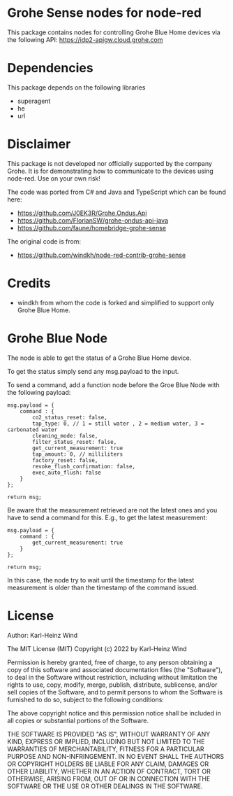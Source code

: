 # Grohe Sense nodes for node-red

This package contains nodes for controlling Grohe Blue Home devices via the following API:
https://idp2-apigw.cloud.grohe.com


# Dependencies
This package depends on the following libraries
- superagent
- he
- url


# Disclaimer
This package is not developed nor officially supported by the company Grohe.
It is for demonstrating how to communicate to the devices using node-red.
Use on your own risk!

The code was ported from C# and Java and TypeScript which can be found here:
* https://github.com/J0EK3R/Grohe.Ondus.Api
* https://github.com/FlorianSW/grohe-ondus-api-java
* https://github.com/faune/homebridge-grohe-sense

The original code is from:
* https://github.com/windkh/node-red-contrib-grohe-sense

# Credits
- windkh from whom the code is forked and simplified to support only Grohe Blue Home.

# Grohe Blue Node
The node is able to get the status of a Grohe Blue Home device.

To get the status simply send any msg.payload to the input. 

To send a command, add a function node before the Groe Blue Node with the following payload:

```
msg.payload = {  
    command : {
        co2_status_reset: false, 
        tap_type: 0, // 1 = still water , 2 = medium water, 3 = carbonated water
        cleaning_mode: false,
        filter_status_reset: false,
        get_current_measurement: true
        tap_amount: 0, // milliliters
        factory_reset: false,
        revoke_flush_confirmation: false,
        exec_auto_flush: false
    }
};

return msg;
```
Be aware that the measurement retrieved are not the latest ones and you have to send a command for this.
E.g., to get the latest measurement:

```
msg.payload = {  
    command : {
        get_current_measurement: true
    }
};

return msg;
```
In this case, the node try to wait until the timestamp for the latest measurement is older than the timestamp of the command issued.

# License

Author: Karl-Heinz Wind

The MIT License (MIT)
Copyright (c) 2022 by Karl-Heinz Wind

Permission is hereby granted, free of charge, to any person obtaining a copy of this software and associated documentation files (the "Software"), to deal in the Software without restriction, including without limitation the rights to use, copy, modify, merge, publish, distribute, sublicense, and/or sell copies of the Software, and to permit persons to whom the Software is furnished to do so, subject to the following conditions:

The above copyright notice and this permission notice shall be included in all copies or substantial portions of the Software.

THE SOFTWARE IS PROVIDED "AS IS", WITHOUT WARRANTY OF ANY KIND, EXPRESS OR IMPLIED, INCLUDING BUT NOT LIMITED TO THE WARRANTIES OF MERCHANTABILITY, FITNESS FOR A PARTICULAR PURPOSE AND NON-INFRINGEMENT. IN NO EVENT SHALL THE AUTHORS OR COPYRIGHT HOLDERS BE LIABLE FOR ANY CLAIM, DAMAGES OR OTHER LIABILITY, WHETHER IN AN ACTION OF CONTRACT, TORT OR OTHERWISE, ARISING FROM, OUT OF OR IN CONNECTION WITH THE SOFTWARE OR THE USE OR OTHER DEALINGS IN THE SOFTWARE.
